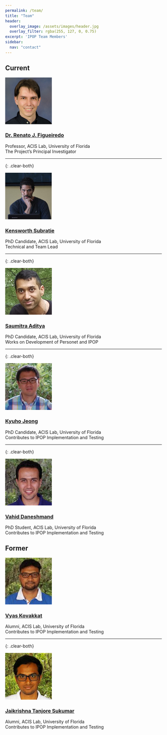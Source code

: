 ```yaml
---
permalink: /team/
title: "Team"
header:
  overlay_image: /assets/images/header.jpg
  overlay_filter: rgba(255, 127, 0, 0.75)
excerpt: 'IPOP Team Members'
sidebar:
  nav: "contact"
---
```

<h2 class="clear-both">Current</h2>

<div>
<img src="../assets/images/renato.jpg" alt="Dr. Renato J. Figueiredo" class="profile-img">
<h3><a href="https://www.acis.ufl.edu/people/renatof">Dr. Renato J. Figueiredo <i class="fa fa-link"></i></a></h3>
Professor, ACIS Lab, University of Florida<br />
The Project’s Principal Investigator
</div>

---
{: .clear-both}

<div>
<img src="../assets/images/ken.jpg" alt="Kensworth Subratie" class="profile-img">
<h3><a href="https://www.acis.ufl.edu/people/kcratie">Kensworth Subratie <i class="fa fa-link"></i></a></h3>
PhD Candidate, ACIS Lab, University of Florida<br />
Technical and Team Lead
</div>

---
{: .clear-both}

<div>
<img src="../assets/images/saumitra.jpg" alt="Saumitra Aditya" class="profile-img">
<h3><a href="https://www.acis.ufl.edu/people/saumitraaditya">Saumitra Aditya <i class="fa fa-link"></i></a></h3>
PhD Candidate, ACIS Lab, University of Florida<br />
Works on Development of Personet and IPOP
</div>

---
{: .clear-both}

<div>
<img src="../assets/images/kyuho.jpg" alt="Kyuho Jeong" class="profile-img">
<h3><a href="https://www.acis.ufl.edu/people/xetron">Kyuho Jeong <i class="fa fa-link"></i></a></h3>
PhD Candidate, ACIS Lab, University of Florida<br />
Contributes to IPOP Implementation and Testing
</div>

---
{: .clear-both}

<div>
<img src="../assets/images/vahid.jpg" alt="Vahid Daneshmand" class="profile-img">
<h3><a href="https://www.acis.ufl.edu/people/vdaneshmand">Vahid Daneshmand <i class="fa fa-link"></i></a></h3>
PhD Student, ACIS Lab, University of Florida<br />
Contributes to IPOP Implementation and Testing
</div>

<h2 class="clear-both">Former</h2>

<div>
<img src="../assets/images/vyas.jpg" alt="Vyas Kovakkat" class="profile-img">
<h3><a href="https://www.acis.ufl.edu/people/vyaskovakkat">Vyas Kovakkat <i class="fa fa-link"></i></a></h3>
Alumni, ACIS Lab, University of Florida<br />
Contributes to IPOP Implementation and Testing
</div>

---
{: .clear-both}

<div>
<img src="../assets/images/jaikrishna.jpg" alt="Jaikrishna Tanjore Sukumar" class="profile-img">
<h3><a href="https://www.acis.ufl.edu/people/jaikrishna">Jaikrishna Tanjore Sukumar <i class="fa fa-link"></i></a></h3>
Alumni, ACIS Lab, University of Florida<br />
Contributes to IPOP Implementation and Testing
</div>